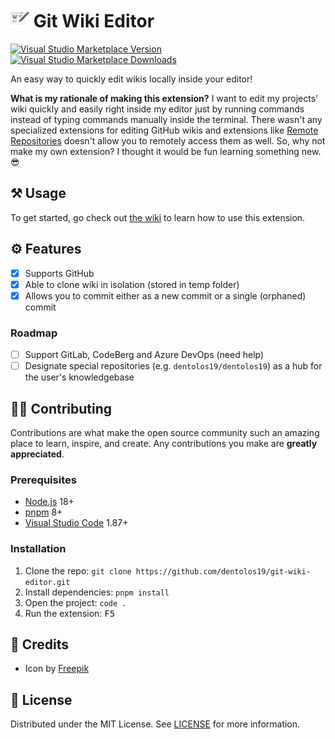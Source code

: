 <h1>
    <img src="public/icon.png" alt="Icon" height="30">
    <span>Git Wiki Editor</span>
</h1>

[![Visual Studio Marketplace Version](https://img.shields.io/visual-studio-marketplace/v/dentolos19.git-wiki-editor?logo=visual%20studio&label=marketplace)](https://marketplace.visualstudio.com/items?itemName=dentolos19.git-wiki-editor)
[![Visual Studio Marketplace Downloads](https://img.shields.io/visual-studio-marketplace/d/dentolos19.git-wiki-editor)](https://marketplace.visualstudio.com/items?itemName=dentolos19.git-wiki-editor)

An easy way to quickly edit wikis locally inside your editor!

**What is my rationale of making this extension?** I want to edit my projects' wiki quickly and easily right inside my editor just by running commands instead of typing commands manually inside the terminal. There wasn't any specialized extensions for editing GitHub wikis and extensions like [Remote Repositories](https://marketplace.visualstudio.com/items?itemName=ms-vscode.remote-repositories) doesn't allow you to remotely access them as well. So, why not make my own extension? I thought it would be fun learning something new. 😎

## ⚒️ Usage

To get started, go check out [the wiki](https://github.com/dentolos19/git-wiki-editor/wiki) to learn how to use this extension.

## ⚙️ Features

- [x] Supports GitHub
- [x] Able to clone wiki in isolation (stored in temp folder)
- [x] Allows you to commit either as a new commit or a single (orphaned) commit

### Roadmap

- [ ] Support GitLab, CodeBerg and Azure DevOps (need help)
- [ ] Designate special repositories (e.g. `dentolos19/dentolos19`) as a hub for the user's knowledgebase

## 🧑‍💻 Contributing

Contributions are what make the open source community such an amazing place to learn, inspire, and create. Any contributions you make are **greatly appreciated**.

### Prerequisites

- [Node.js](https://nodejs.org) 18+
- [pnpm](https://pnpm.io) 8+
- [Visual Studio Code](https://code.visualstudio.com) 1.87+

### Installation

1. Clone the repo: `git clone https://github.com/dentolos19/git-wiki-editor.git`
2. Install dependencies: `pnpm install`
3. Open the project: `code .`
4. Run the extension: <kbd>F5</kbd>

## 💖 Credits

- Icon by [Freepik](https://flaticon.com/free-icon/wikipedia_326979)

## 📜 License

Distributed under the MIT License. See [LICENSE](./LICENSE) for more information.